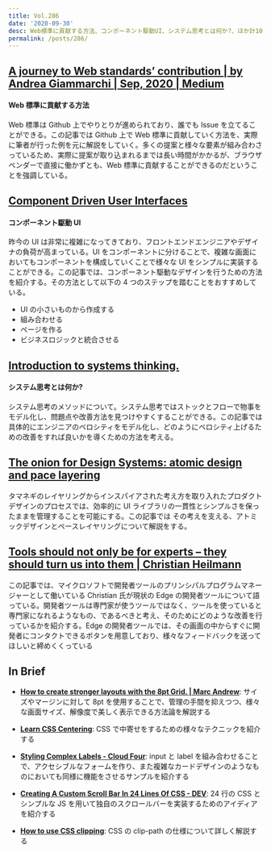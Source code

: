 ```yaml
---
title: Vol.286
date: '2020-09-30'
desc: Web標準に貢献する方法、コンポーネント駆動UI、システム思考とは何か?、ほか計10リンク
permalink: /posts/286/
---
```


## [A journey to Web standards’ contribution | by Andrea Giammarchi | Sep, 2020 | Medium](https://medium.com/@WebReflection/a-journey-to-web-standards-contribution-8027bb874908)

#### Web 標準に貢献する方法

Web 標準は Github 上でやりとりが進められており、誰でも Issue を立てることができる。この記事では Github 上で Web 標準に貢献していく方法を、実際に筆者が行った例を元に解説をしていく。多くの提案と様々な要素が組み合わさっているため、実際に提案が取り込まれるまでは長い時間がかかるが、ブラウザベンダーで直接に働かずとも、Web 標準に貢献することができるのだということを強調している。

## [Component Driven User Interfaces](https://www.componentdriven.org/)

#### コンポーネント駆動 UI

昨今の UI は非常に複雑になってきており、フロントエンドエンジニアやデザイナの負荷が高まっている。UI をコンポーネントに分けることで、複雑な画面においてもコンポーネントを構成していくことで様々な UI をシンプルに実装することができる。この記事では、コンポーネント駆動なデザインを行うための方法を紹介する。その方法として以下の 4 つのステップを踏むことをおすすめしている。

- UI の小さいものから作成する
- 組み合わせる
- ページを作る
- ビジネスロジックと統合させる

## [Introduction to systems thinking.](https://lethain.com/systems-thinking/)

#### システム思考とは何か?

システム思考のメソッドについて。システム思考ではストックとフローで物事をモデル化し、問題点や改善方法を見つけやすくすることができる。この記事では具体的にエンジニアのベロシティをモデル化し、どのようにベロシティ上げるための改善をすれば良いかを導くための方法を考える。

## [The onion for Design Systems: atomic design and pace layering](https://uxdesign.cc/the-onion-for-design-systems-atomic-design-and-pace-layering-4cc59a3c486)

タマネギのレイヤリングからインスパイアされた考え方を取り入れたプロダクトデザインのプロセスでは、効率的に UI ライブラリの一貫性とシンプルさを保ったままを管理することを可能にする。この記事では その考えを支える、アトミックデザインとペースレイヤリングについて解説をする。

## [Tools should not only be for experts – they should turn us into them | Christian Heilmann](https://christianheilmann.com/2020/09/15/tools-should-not-only-be-for-experts-they-should-turn-us-into-them/)

この記事では、マイクロソフトで開発者ツールのプリンシパルプログラムマネージャーとして働いている Christian 氏が現状の Edge の開発者ツールについて語っている。開発者ツールは専門家が使うツールではなく、ツールを使っていると専門家になれるようなもの、であるべきと考え、そのためにどのような改善を行っているかを紹介する。Edge の開発者ツールでは、その画面の中からすぐに開発者にコンタクトできるボタンを用意しており、様々なフィードバックを送ってほしいと締めくくっている

## In Brief

- **[How to create stronger layouts with the 8pt Grid. | Marc Andrew](https://marcandrew.me/how-to-create-stronger-layouts-with-the-8pt-grid/)**: サイズやマージンに対して 8pt を使用することで、管理の手間を抑えつつ、様々な画面サイズ、解像度で美しく表示できる方法論を解説する

- **[Learn CSS Centering](https://ishadeed.com/article/learn-css-centering/)**: CSS で中寄せをするための様々なテクニックを紹介する

- **[Styling Complex Labels - Cloud Four](https://cloudfour.com/thinks/styling-complex-labels/)**: input と label を組み合わせることで、アクセシブルなフォームを作り、また複雑なカードデザインのようなものにおいても同様に機能をさせるサンプルを紹介する

- **[Creating A Custom Scroll Bar In 24 Lines Of CSS - DEV](https://dev.to/emmabostian/creating-a-custom-scroll-bar-in-24-lines-of-css-4gg0)**: 24 行の CSS とシンプルな JS を用いて独自のスクロールバーを実装するためのアイディアを紹介する

- **[How to use CSS clipping](https://web.dev/css-clipping/)**: CSS の clip-path の仕様について詳しく解説する
